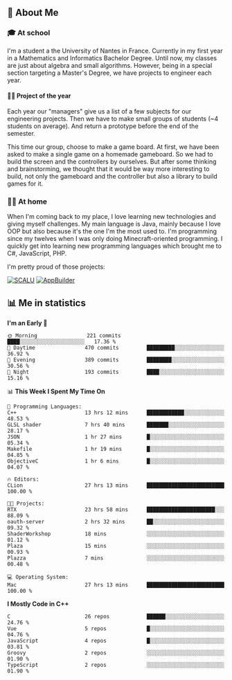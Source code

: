 ## 👀 About Me

### 🎓 At school

I'm a student a the University of Nantes in France. Currently in my first year in a Mathematics and Informatics Bachelor Degree. Until now, my classes are just about algebra and small algorithms. However, being in a special section targeting a Master's Degree, we have projects to engineer each year. 

#### 🔧🔬 Project of the year

Each year our "managers" give us a list of a few subjects for our engineering projects. Then we have to make small groups of students (~4 students on average). And return a prototype before the end of the semester.

This time our group, choose to make a game board. At first, we have been asked to make a single game on a homemade gameboard. So we had to build the screen and the controllers by ourselves. 
But after some thinking and brainstorming, we thought that it would be way more interesting to build, not only the gameboard and the controller but also a library to build games for it.

### 👨‍💻 At home

When I'm coming back to my place, I love learning new technologies and giving myself challenges. My main language is Java, mainly because I love OOP but also because it's the one I'm the most used to. I'm programming since my twelves when I was only doing Minecraft-oriented programming.  I quickly get into learning new programming languages which brought me to C#, JavaScript, PHP. 

I'm pretty proud of those projects:

[![SCALU](https://github-readme-stats.vercel.app/api/pin?username=renardfute&repo=SCALU)](https://github.com/renardfute/scalu)
[![AppBuilder](https://github-readme-stats.vercel.app/api/pin?username=pulsedev2&repo=AppBuilder)](https://github.com/pulsedev2/AppBuilder)

## 📊 Me in statistics
<!--START_SECTION:waka-->
**I'm an Early 🐤** 

```text
🌞 Morning                221 commits         ████░░░░░░░░░░░░░░░░░░░░░   17.36 % 
🌆 Daytime                470 commits         █████████░░░░░░░░░░░░░░░░   36.92 % 
🌃 Evening                389 commits         ████████░░░░░░░░░░░░░░░░░   30.56 % 
🌙 Night                  193 commits         ████░░░░░░░░░░░░░░░░░░░░░   15.16 % 
```


📊 **This Week I Spent My Time On** 

```text
💬 Programming Languages: 
C++                      13 hrs 12 mins      ████████████░░░░░░░░░░░░░   48.53 % 
GLSL shader              7 hrs 40 mins       ███████░░░░░░░░░░░░░░░░░░   28.17 % 
JSON                     1 hr 27 mins        █░░░░░░░░░░░░░░░░░░░░░░░░   05.34 % 
Makefile                 1 hr 19 mins        █░░░░░░░░░░░░░░░░░░░░░░░░   04.85 % 
ObjectiveC               1 hr 6 mins         █░░░░░░░░░░░░░░░░░░░░░░░░   04.07 % 

🔥 Editors: 
CLion                    27 hrs 13 mins      █████████████████████████   100.00 % 

🐱‍💻 Projects: 
RTX                      23 hrs 58 mins      ██████████████████████░░░   88.09 % 
oauth-server             2 hrs 32 mins       ██░░░░░░░░░░░░░░░░░░░░░░░   09.32 % 
ShaderWorkshop           18 mins             ░░░░░░░░░░░░░░░░░░░░░░░░░   01.12 % 
Plaza                    15 mins             ░░░░░░░░░░░░░░░░░░░░░░░░░   00.93 % 
Plazza                   7 mins              ░░░░░░░░░░░░░░░░░░░░░░░░░   00.48 % 

💻 Operating System: 
Mac                      27 hrs 13 mins      █████████████████████████   100.00 % 
```

**I Mostly Code in C++** 

```text
C                        26 repos            ██████░░░░░░░░░░░░░░░░░░░   24.76 % 
Vue                      5 repos             █░░░░░░░░░░░░░░░░░░░░░░░░   04.76 % 
JavaScript               4 repos             █░░░░░░░░░░░░░░░░░░░░░░░░   03.81 % 
Groovy                   2 repos             ░░░░░░░░░░░░░░░░░░░░░░░░░   01.90 % 
TypeScript               2 repos             ░░░░░░░░░░░░░░░░░░░░░░░░░   01.90 % 
```




<!--END_SECTION:waka-->
